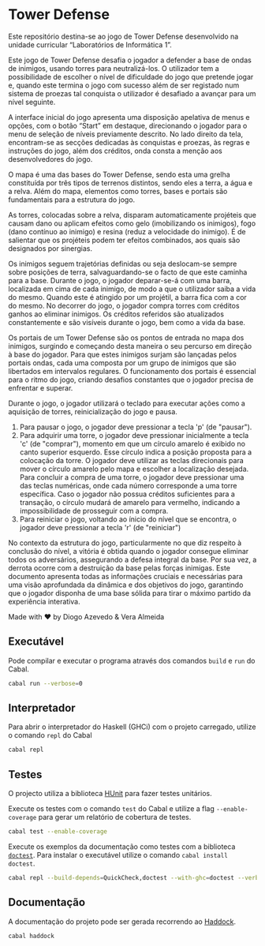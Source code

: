 # Tower Defense

Este repositório destina-se ao jogo de Tower Defense desenvolvido na unidade curricular “Laboratórios de Informática 1”.

Este jogo de Tower Defense desafia o jogador a defender a base de ondas de inimigos, usando torres para neutralizá-los. O utilizador tem a possibilidade de escolher o nível de dificuldade do jogo que pretende jogar e, quando este termina o jogo com sucesso além de ser registado num sistema de proezas tal conquista o utilizador é desafiado a avançar para um nível seguinte.

A interface inicial do jogo apresenta uma disposição apelativa de menus e opções, com o botão “Start” em destaque, direcionando o jogador para o menu de seleção de níveis previamente descrito. No lado direito da tela, encontram-se as secções dedicadas às conquistas e proezas, às regras e instruções do jogo, além dos créditos, onda consta a menção aos desenvolvedores do jogo.

O mapa é uma das bases do Tower Defense, sendo esta uma grelha constituída por três tipos de terrenos distintos, sendo eles a terra, a água e a relva. Além do mapa, elementos como torres, bases e portais são fundamentais para a estrutura do jogo.

As torres, colocadas sobre a relva, disparam automaticamente projéteis que causam dano ou aplicam efeitos como gelo (imobilizando os inimigos), fogo (dano contínuo ao inimigo) e resina (reduz a velocidade do inimigo). É de salientar que os projéteis podem ter efeitos combinados, aos quais são designados por sinergias.

Os inimigos seguem trajetórias definidas ou seja deslocam-se sempre sobre posições de terra, salvaguardando-se o facto de que este caminha para a base.
Durante o jogo, o jogador deparar-se-á com uma barra, localizada em cima de cada inimigo, de modo a que o utilizador saiba a vida do mesmo. Quando este é atingido por um projétil, a barra fica com a cor do mesmo. No decorrer do jogo, o jogador compra torres com créditos ganhos ao eliminar inimigos.
Os créditos referidos são atualizados constantemente e são visíveis durante o jogo, bem como a vida da base.

Os portais de um Tower Defense são os pontos de entrada no mapa dos inimigos, surgindo e começando desta maneira o seu percurso em direção à base do jogador. Para que estes inimigos surjam são lançadas pelos portais ondas, cada uma composta por um grupo de inimigos que são libertados em intervalos regulares. O funcionamento dos portais é essencial para o ritmo do jogo, criando desafios constantes que o jogador precisa de enfrentar e superar.

Durante o jogo, o jogador utilizará o teclado para executar ações como a aquisição de torres, reinicialização do jogo e pausa.

  1. Para pausar o jogo, o jogador deve pressionar a tecla 'p' (de "pausar").
  2. Para adquirir uma torre, o jogador deve pressionar inicialmente a tecla 'c' (de "comprar"), momento em que um círculo amarelo é exibido no canto superior esquerdo. Esse círculo indica a posição proposta para a colocação da torre. O jogador deve utilizar as teclas direcionais para mover o círculo amarelo pelo mapa e escolher a localização desejada. Para concluir a compra de uma torre, o jogador deve pressionar uma das teclas numéricas, onde cada número corresponde a uma torre específica. Caso o jogador não possua créditos suficientes para a transação, o círculo mudará de amarelo para vermelho, indicando a impossibilidade de prosseguir com a compra.
  3. Para reiniciar o jogo, voltando ao ínicio do nível que se encontra, o jogador deve pressionar a tecla 'r' (de "reiniciar")

No contexto da estrutura do jogo, particularmente no que diz respeito à conclusão do nível, a vitória é obtida quando o jogador consegue eliminar todos os adversários, assegurando a defesa integral da base. Por sua vez, a derrota ocorre com a destruição da base pelas forças inimigas.
Este documento apresenta todas as informações cruciais e necessárias para uma visão aprofundada da dinâmica e dos objetivos do jogo, garantindo que o jogador disponha de uma base sólida para tirar o máximo partido da experiência interativa.

Made with ❤️ by Diogo Azevedo & Vera Almeida

## Executável

Pode compilar e executar o programa através dos comandos `build` e `run` do Cabal.

```bash
cabal run --verbose=0
```

## Interpretador

Para abrir o interpretador do Haskell (GHCi) com o projeto carregado, utilize o comando `repl` do Cabal

```bash
cabal repl
```

## Testes

O projecto utiliza a biblioteca [HUnit](https://hackage.haskell.org/package/HUnit) para fazer testes unitários.

Execute os testes com o comando `test` do Cabal e utilize a flag `--enable-coverage` para gerar um relatório de cobertura de testes.

```bash
cabal test --enable-coverage
```

Execute os exemplos da documentação como testes com a biblioteca
[`doctest`](https://hackage.haskell.org/package/doctest). Para instalar o
executável utilize o comando `cabal install doctest`.

```bash
cabal repl --build-depends=QuickCheck,doctest --with-ghc=doctest --verbose=0
```

## Documentação

A documentação do projeto pode ser gerada recorrendo ao [Haddock](https://haskell-haddock.readthedocs.io/).

```bash
cabal haddock
```
